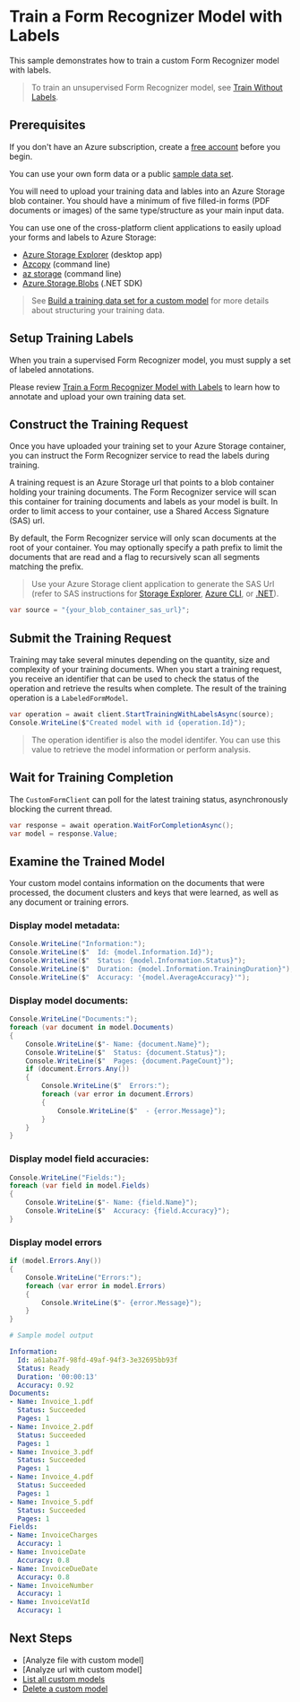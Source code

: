 # Train a Form Recognizer Model with Labels

This sample demonstrates how to train a custom Form Recognizer model with labels.

> To train an unsupervised Form Recognizer model, see [Train Without Labels].

## Prerequisites

If you don't have an Azure subscription, create a [free account] before you begin.

You can use your own form data or a public [sample data set].

You will need to upload your training data and lables into an Azure Storage blob container. You should have a minimum of five filled-in forms (PDF documents or images) of the same type/structure as your main input data.

You can use one of the cross-platform client applications to easily upload your forms and labels to Azure Storage:

- [Azure Storage Explorer] (desktop app)
- [Azcopy] (command line)
- [az storage] (command line)
- [Azure.Storage.Blobs] (.NET SDK)

> See [Build a training data set for a custom model] for more details about structuring your training data.

## Setup Training Labels

When you train a supervised Form Recognizer model, you must supply a set of labeled annotations.

Please review [Train a Form Recognizer Model with Labels] to learn how to annotate and upload your own training data set.

[Train a Form Recognizer Model with Labels]: https://docs.microsoft.com/en-us/azure/cognitive-services/form-recognizer/quickstarts/python-labeled-data

## Construct the Training Request

Once you have uploaded your training set to your Azure Storage container, you can instruct the Form Recognizer service to read the labels during training.

A training request is an Azure Storage url that points to a blob container holding your training documents. The Form Recognizer service will scan this container for training documents and labels as your model is built. In order to limit access to your container, use a Shared Access Signature (SAS) url.

By default, the Form Recognizer service will only scan documents at the root of your container. You may optionally specify a path prefix to limit the documents that are read and a flag to recursively scan all segments matching the prefix.

> Use your Azure Storage client application to generate the SAS Url (refer to SAS instructions for [Storage Explorer], [Azure CLI], or [.NET]).

```csharp
var source = "{your_blob_container_sas_url}";
```

## Submit the Training Request

Training may take several minutes depending on the quantity, size and complexity of your training documents. When you start a training request, you receive an identifier that can be used to check the status of the operation and retrieve the results when complete. The result of the training operation is a `LabeledFormModel`.

```csharp
var operation = await client.StartTrainingWithLabelsAsync(source);
Console.WriteLine($"Created model with id {operation.Id}");
```

> The operation identifier is also the model identifer. You can use this value to retrieve the model information or perform analysis.

## Wait for Training Completion

The `CustomFormClient` can poll for the latest training status, asynchronously blocking the current thread.

```csharp
var response = await operation.WaitForCompletionAsync();
var model = response.Value;
```

## Examine the Trained Model

Your custom model contains information on the documents that were processed, the document clusters and keys that were learned, as well as any document or training errors.

### Display model metadata:

```csharp
Console.WriteLine("Information:");
Console.WriteLine($"  Id: {model.Information.Id}");
Console.WriteLine($"  Status: {model.Information.Status}");
Console.WriteLine($"  Duration: {model.Information.TrainingDuration}");
Console.WriteLine($"  Accuracy: '{model.AverageAccuracy}'");
```

### Display model documents:

```csharp
Console.WriteLine("Documents:");
foreach (var document in model.Documents)
{
    Console.WriteLine($"- Name: {document.Name}");
    Console.WriteLine($"  Status: {document.Status}");
    Console.WriteLine($"  Pages: {document.PageCount}");
    if (document.Errors.Any())
    {
        Console.WriteLine($"  Errors:");
        foreach (var error in document.Errors)
        {
            Console.WriteLine($"  - {error.Message}");
        }
    }
}
```

### Display model field accuracies:

```csharp
Console.WriteLine("Fields:");
foreach (var field in model.Fields)
{
    Console.WriteLine($"- Name: {field.Name}");
    Console.WriteLine($"  Accuracy: {field.Accuracy}");
}
```

### Display model errors

```csharp
if (model.Errors.Any())
{
    Console.WriteLine("Errors:");
    foreach (var error in model.Errors)
    {
        Console.WriteLine($"- {error.Message}");
    }
}
```

```yaml
# Sample model output

Information:
  Id: a61aba7f-98fd-49af-94f3-3e32695bb93f
  Status: Ready
  Duration: '00:00:13'
  Accuracy: 0.92
Documents:
- Name: Invoice_1.pdf
  Status: Succeeded
  Pages: 1
- Name: Invoice_2.pdf
  Status: Succeeded
  Pages: 1
- Name: Invoice_3.pdf
  Status: Succeeded
  Pages: 1
- Name: Invoice_4.pdf
  Status: Succeeded
  Pages: 1
- Name: Invoice_5.pdf
  Status: Succeeded
  Pages: 1
Fields:
- Name: InvoiceCharges
  Accuracy: 1
- Name: InvoiceDate
  Accuracy: 0.8
- Name: InvoiceDueDate
  Accuracy: 0.8
- Name: InvoiceNumber
  Accuracy: 1
- Name: InvoiceVatId
  Accuracy: 1
```

## Next Steps

- [Analyze file with custom model]
- [Analyze url with custom model]
- [List all custom models]
- [Delete a custom model]

[Train Without Labels]: ./01-Train-Custom-Model.md
[Azcopy]: https://aka.ms/azcopy
[az storage]: https://aka.ms/azcli
[Azure.Storage.Blobs]: https://www.nuget.org/packages/Azure.Storage.Blobs/
[sample data set]: https://github.com/Azure-Samples/cognitive-services-REST-api-samples/blob/master/curl/form-recognizer/sample_data.zip
[free account]: https://azure.microsoft.com/free/?WT.mc_id=A261C142F
[Azure Storage Explorer]: https://aka.ms/storage-explorer
[Build a training data set for a custom model]: https://docs.microsoft.com/en-us/azure/cognitive-services/form-recognizer/build-training-data-set
[Storage Explorer]: https://docs.microsoft.com/en-us/azure/vs-azure-tools-storage-manage-with-storage-explorer#generate-a-shared-access-signature-in-storage-explorer
[Azure CLI]: https://docs.microsoft.com/en-us/cli/azure/storage/container?view=azure-cli-latest#az-storage-container-generate-sas
[.NET]: https://docs.microsoft.com/en-us/azure/storage/blobs/storage-blob-service-sas-create-dotnet
[List all custom models]: ./06-List-Custom-Models.md
[Delete a custom model]: ./07-Delete-Custom-Model.md